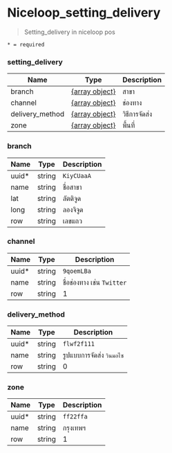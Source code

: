 # Niceloop\_setting\_delivery
> Setting\_delivery in niceloop pos

`* = required`

### setting_delivery
| Name | Type | Description
| ----|----|-----------
branch | [{array object}](setting_delivery.md#branch) | สาขา 
channel | [{array object}](setting_delivery.md#chanel) |  ช่องทาง
delivery\_method | [{array object}](setting_delivery.md#delivery_method) | วิธีการจัดส่ง
zone | [{array object}](setting_delivery.md#zone) |  พื้นที่

### branch
| Name | Type | Description
| ----|----|-----------
uuid\* | string | `KiyCUaaA`
name | string | ชื่อสาขา
lat | string | ลัตติจูด
long | string | ลองจิจูด
row | string | เลขแถว
                                              
### channel 
| Name | Type | Description
| ----|----|-----------
uuid\* | string | `9qoemLBa`
name | string | ชื่อช่องทาง เช่น `Twitter` 
row | string | 1
                                               
### delivery_method
| Name | Type | Description
| ----|----|-----------
uuid\* | string | `flwf2f111`
name | string | รูปแบบการจัดส่ง `วินมอไซ`
row | string | 0
                                           
### zone
| Name | Type | Description
| ----|----|-----------
uuid\* | string | `ff22ffa`
name | string | กรุงเทพฯ
row | string | 1                                          